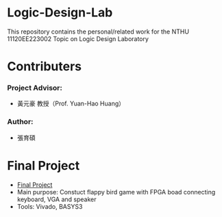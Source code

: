 # Logic-Design-Lab
This repository contains the personal/related work for the NTHU 11120EE223002 Topic on Logic Design Laboratory

# Contributers
### Project Advisor:  
- 黃元豪 教授（Prof. Yuan-Hao Huang）
### Author:
- 張育碩

# Final Project
- [Final Project](https://github.com/SamChang03/Logic-Design-Lab/tree/main/Final%20Project)  
- Main purpose: Constuct flappy bird game with FPGA boad connecting keyboard, VGA and speaker
- Tools: Vivado, BASYS3
